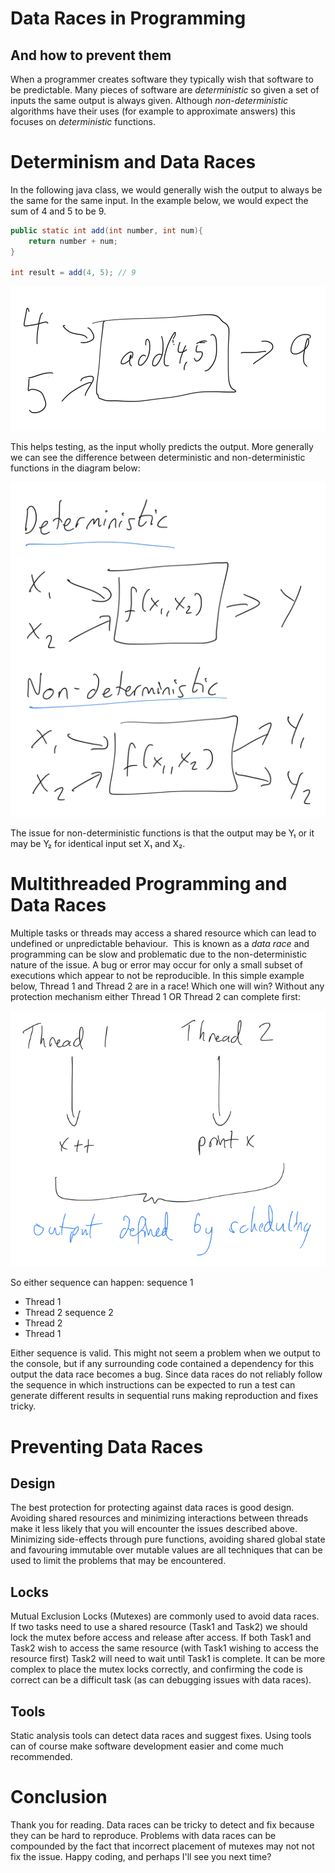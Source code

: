 # Data Races in Programming
## And how to prevent them

When a programmer creates software they typically wish that software to be predictable.
Many pieces of software are *deterministic* so given a set of inputs the same output is always given. Although *non-deterministic* algorithms have their uses (for example to approximate answers) this focuses on *deterministic* functions.

# Determinism and Data Races

In the following java class, we would generally wish the output to always be the same for the same input. In the example below, we would expect the sum of 4 and 5 to be  9.

```java
public static int add(int number, int num){
    return number + num;
}

int result = add(4, 5); // 9
```

![Images/1.png](Images/1.png)

This helps testing, as the input wholly predicts the output. More generally we can see the difference between deterministic and non-deterministic functions in the diagram below:

![Images/determinism.png](Images/determinism.png)

The issue for non-deterministic functions is that the output may be Y₁ or it may be Y₂ for identical input set X₁ and X₂.

# Multithreaded Programming and Data Races 
Multiple tasks or threads may access a shared resource which can lead to undefined or unpredictable behaviour. 
This is known as a *data race* and programming can be slow and problematic due to the non-deterministic nature of the issue. A bug or error may occur for only a small subset of executions which appear to not be reproducible.
In this simple example below, Thread 1 and Thread 2 are in a race! Which one will win? Without any protection mechanism either Thread 1 OR Thread 2 can complete first:

![Images/threads.png](Images/threads.png)

So either sequence can happen:
sequence 1
+ Thread 1
+ Thread 2
sequence 2
+ Thread 2
+ Thread 1

Either sequence is valid. This might not seem a problem when we output to the console, but if any surrounding code contained a dependency for this output the data race becomes a bug.
Since data races do not reliably follow the sequence in which instructions can be expected to run a test can generate different results in sequential runs making reproduction and fixes tricky.

# Preventing Data Races
## Design
The best protection for protecting against data races is good design. Avoiding shared resources and minimizing interactions between threads make it less likely that you will encounter the issues described above. Minimizing side-effects through pure functions, avoiding shared global state and favouring immutable over mutable values are all techniques that can be used to limit the problems that may be encountered.
## Locks
Mutual Exclusion Locks (Mutexes) are commonly used to avoid data races. If two tasks need to use a shared resource (Task1 and Task2) we should lock the mutex before access and release after access. If both Task1 and Task2 wish to access the same resource (with Task1 wishing to access the resource first) Task2 will need to wait until Task1 is complete.
It can be more complex to place the mutex locks correctly, and confirming the code is correct can be a difficult task (as can debugging issues with data races).
## Tools
Static analysis tools can detect data races and suggest fixes. Using tools can of course make software development easier and come much recommended.

# Conclusion
Thank you for reading.
Data races can be tricky to detect and fix because they can be hard to reproduce. Problems with data races can be compounded by the fact that incorrect placement of mutexes may not not fix the issue.
Happy coding, and perhaps I'll see you next time?
